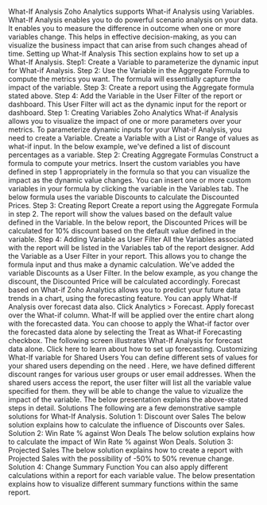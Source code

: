 What-If Analysis
Zoho Analytics supports What-if Analysis using Variables. What-If Analysis enables you to do powerful scenario analysis on your data. It enables you to measure the difference in outcome when one or more variables change. This helps in effective decision-making, as you can visualize the business impact that can arise from such changes ahead of time.
Setting up What-If Analysis
This section explains how to set up a What-If Analysis.
Step1: Create a Variable to parameterize the dynamic input for What-if Analysis.
Step 2: Use the Variable in the Aggregate Formula to compute the metrics you want. The formula will essentially capture the impact of the variable.
Step 3: Create a report using the Aggregate formula stated above.
Step 4: Add the Variable in the User Filter of the report or dashboard. This User Filter will act as the dynamic input for the report or dashboard.
Step 1: Creating Variables
Zoho Analytics What-if Analysis allows you to visualize the impact of one or more parameters over your metrics. To parameterize dynamic inputs for your What-if Analysis, you need to create a Variable. Create a Variable with a List or Range of values as what-if input. In the below example, we've defined a list of discount percentages as a variable.
Step 2: Creating Aggregate Formulas
Construct a formula to compute your metrics. Insert the custom variables you have defined in step 1 appropriately in the formula so that you can visualize the impact as the dynamic value changes. You can insert one or more custom variables in your formula by clicking the variable in the Variables tab.
The below formula uses the variable Discounts to calculate the Discounted Prices.
Step 3: Creating Report
Create a report using the Aggregate Formula in step 2. The report will show the values based on the default value defined in the Variable.
In the below report, the Discounted Prices will be calculated for 10% discount based on the default value defined in the variable.
Step 4: Adding Variable as User Filter
All the Variables associated with the report will be listed in the Variables tab of the report designer. Add the Variable as a User Filter in your report. This allows you to change the formula input and thus make a dynamic calculation.
We've added the variable Discounts as a User Filter.
In the below example, as you change the discount, the Discounted Price will be calculated accordingly.
Forecast based on What-if
Zoho Analytics allows you to predict your future data trends in a chart, using the forecasting feature. You can apply What-If Analysis over forecast data also. Click Analytics > Forecast. Apply forecast over the What-if column.
What-If will be applied over the entire chart along with the forecasted data.
You can choose to apply the What-if factor over the forecasted data alone by selecting the Treat as What-if Forecasting checkbox.
The following screen illustrates What-If Analysis for forecast data alone.
Click here to learn about how to set up forecasting.
Customizing What-If variable for Shared Users
You can define different sets of values for your shared users depending on the need .
Here, we have defined different discount ranges for various user groups or user email addresses.
When the shared users access the report, the user filter will list all the variable value specified for them. they will be able to change the value to vizualize the impact of the variable.
The below presentation explains the above-stated steps in detail.
Solutions
The following are a few demonstrative sample solutions for What-If Analysis.
Solution 1: Discount over Sales
The below solution explains how to calculate the influence of Discounts over Sales.
Solution 2: Win Rate % against Won Deals
The below solution explains how to calculate the impact of Win Rate % against Won Deals.
Solution 3: Projected Sales
The below solution explains how to create a report with Projected Sales with the possibility of -50% to 50% revenue change.
Solution 4: Change Summary Function
You can also apply different calculations within a report for each variable value.
The below presentation explains how to visualize different summary functions within the same report.